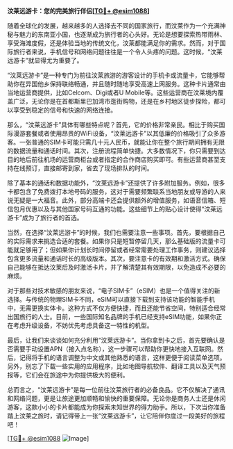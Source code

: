 **汶莱远游卡：您的完美旅行伴侣[[TG💪+ @esim1088](https://t.me/s/esim1088)]**

随着全球化的发展，越来越多的人选择去不同的国家旅行，而汶莱作为一个充满神秘与魅力的东南亚小国，也逐渐成为旅行者的心头好。无论是想要探索热带雨林、享受海滩度假，还是体验当地的传统文化，汶莱都能满足你的需求。然而，对于国际旅行者来说，手机信号和网络问题往往是一个令人头疼的问题。这时候，“汶莱远游卡”就显得尤为重要了。

“汶莱远游卡”是一种专门为前往汶莱旅游的游客设计的手机卡或流量卡，它能够帮助你在异国他乡保持联络畅通，并且随时随地享受高速上网服务。这种卡片通常由当地运营商提供，比如Celcom、Digi或者U Mobile等。这些运营商在汶莱境内覆盖广泛，无论你是在首都斯里巴加湾市逛街购物，还是在乡村地区徒步探险，都可以享受到稳定的信号和快速的网络连接。

那么，“汶莱远游卡”具体有哪些特点呢？首先，它的价格非常亲民。相比于购买国际漫游套餐或者使用昂贵的WiFi设备，“汶莱远游卡”以其低廉的价格吸引了众多游客。一张普通的SIM卡可能只需几十元人民币，就能让你在整个旅行期间拥有无限的数据流量和通话时间。其次，注册流程简单快捷。大多数情况下，你只需要到达目的地后前往机场的运营商柜台或者指定的合作商店购买即可。有些运营商甚至支持在线预订，直接邮寄到家，省去了现场排队的时间。

除了基本的通话和数据功能外，“汶莱远游卡”还提供了许多附加服务。例如，很多卡都包含了免费拨打本地号码的服务，这对于需要频繁联系当地朋友或导游的人来说无疑是一大福音。此外，部分高端卡还会提供额外的增值服务，如语音信箱、短信包月优惠以及与其他国家号码互通的功能。这些细节上的贴心设计使得“汶莱远游卡”成为了旅行者的首选。

当然，在选择“汶莱远游卡”的时候，我们也需要注意一些事项。首先，要根据自己的实际需求来挑选合适的套餐。如果你只是短暂停留几天，那么基础版的流量卡可能就足够用了；但如果你计划长时间停留或者经常需要处理工作事务，则建议选择包含更多流量和通话时长的高级版本。其次，要注意卡的有效期和激活方式。确保自己能够在抵达汶莱后及时激活卡片，并了解清楚其有效期限，以免造成不必要的麻烦。

对于那些对技术敏感的朋友来说，“电子SIM卡”（eSIM）也是一个值得关注的新选择。与传统的物理SIM卡不同，eSIM可以直接下载到支持该功能的智能手机中，无需更换实体卡。这种方式不仅方便快捷，而且还能节省空间，特别适合经常出国旅行的人士。目前，一些国际知名品牌的手机已经支持eSIM功能，如果你正在考虑升级设备，不妨优先考虑具备这一特性的机型。

最后，让我们来谈谈如何充分利用“汶莱远游卡”。当你拿到卡之后，首先要确认是否需要手动设置APN（接入点名称），这一步骤可以帮助你更快地接入互联网。然后，记得将手机的语言调整为中文或其他熟悉的语言，这样更便于阅读菜单选项。另外，别忘了下载一些实用的应用程序，比如地图导航软件、翻译工具以及天气预报等，它们会在旅途中为你提供极大的便利。

总而言之，“汶莱远游卡”是每一位前往汶莱旅行者的必备良品。它不仅解决了通讯和网络问题，更是让旅途更加顺畅和愉快的重要保障。无论你是商务人士还是休闲游客，这款小小的卡片都能成为你探索未知世界的得力助手。所以，下次当你准备踏上汶莱之旅时，请记得带上一张“汶莱远游卡”，让它陪伴你度过一段美好的旅程吧！

[[TG💪+ @esim1088](https://t.me/s/esim1088) ![Image](https://i.postimg.cc/4NQfJmqS/Snipaste-2025-05-13-00-14-12.png)]